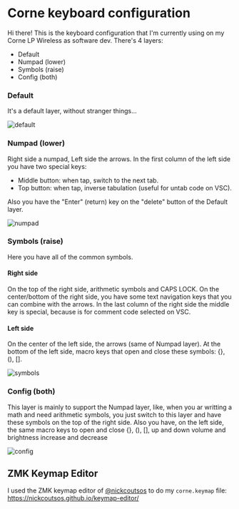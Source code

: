 # Corne keyboard configuration
Hi there! This is the keyboard configuration that I'm currently using on my Corne LP Wireless as software dev.
There's 4 layers:
- Default
- Numpad (lower)
- Symbols (raise)
- Config (both)
### Default
It's a default layer, without stranger things...

![default](https://github.com/user-attachments/assets/683c6a10-4132-4d78-82c2-da051aba0cc1)

### Numpad (lower)

Right side a numpad, Left side the arrows.
In the first column of the left side you have two special keys:
- Middle button: when tap, switch to the next tab.
- Top button: when tap, inverse tabulation (useful for untab code on VSC).

Also you have the "Enter" (return) key on the "delete" button of the Default layer.

![numpad](https://github.com/user-attachments/assets/9c17005c-a54c-4c44-99dd-ca9ce5528ea3)

### Symbols (raise)

Here you have all of the common symbols.

#### Right side

On the top of the right side, arithmetic symbols and CAPS LOCK.
On the center/bottom of the right side, you have some text navigation keys that you can combine with the arrows.
In the last column of the right side the middle key is special, because is for comment code selected on VSC.

#### Left side

On the center of the left side, the arrows (same of Numpad layer).
At the bottom of the left side, macro keys that open and close these symbols: {}, (), [].

![symbols](https://github.com/user-attachments/assets/5bc473a3-d749-406a-903e-2212dcc43306)

### Config (both)

This layer is mainly to support the Numpad layer, like, when you ar writting a math and need arithmetic symbols, you just switch to this layer and have these symbols on the top of the right side.
Also you have, on the left side, the same macro keys to open and close {}, (), [], up and down volume and brightness increase and decrease

![config](https://github.com/user-attachments/assets/0a050004-4674-418b-8c7c-39ae08a8e34a)

## ZMK Keymap Editor
I used the ZMK keymap editor of [@nickcoutsos](https://github.com/nickcoutsos/keymap-editor) to do my `corne.keymap` file: https://nickcoutsos.github.io/keymap-editor/

